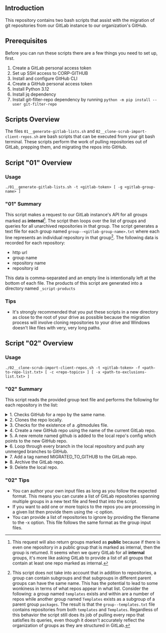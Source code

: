 ## Introduction
This repository contains two bash scripts that assist with the migration of git repositories from our GitLab instance to our organization's GitHub.

## Prerequisites
Before you can run these scripts there are a few things you need to set up, first.
1. Create a GitLab personal access token
2. Set up SSH access to CORP-GITHUB
3. Install and configure GitHub CLI
4. Create a GitHub personal access token
5. Install Python 3.12
6. Install jq dependency
7. Install git-filter-repo dependency by running `python -m pip install --user git-filter-repo`


## Scripts Overview
The files `01__generate-gitlab-lists.sh` and `02__clone-scrub-import-client-repos.sh` are bash scripts that can be executed from your git bash terminal. These scripts perform the work of pulling repositories out of GitLab, prepping them, and migrating the repos into GitHub.

## Script "01" Overview
### Usage
```
./01__generate-gitlab-lists.sh -t <gitlab-token> [ -g <gitlab-group-name> ]
```

### "01" Summary
This script makes a request to our GitLab instance's API for all groups marked as **internal**[^1]. The script then loops over the list of groups and queries for all unarchived repositories in that group. The script generates a text file for each group named `group--<gitlab-group-name>.txt` where each line represents an individual repository in that group[^2]. The following data is recorded for each repository:
* http url
* group name
* repository name
* repository id

This data is comma-separated and an empty line is intentionally left at the bottom of each file. The products of this script are generated into a directory named `_script-products`

### Tips
* It's strongly recommended that you put these scripts in a new directory as close to the root of your drive as possible because the migration process will involve cloning repositories to your drive and Windows doesn't like files with very, very long paths.

## Script "02" Overview
### Usage
```
./02__clone-scrub-import-client-repos.sh -t <gitlab-token> -f <path-to-repo-list.txt> [ -c <repo-topics> ] [ -x <path-to-exclusions-list.txt> ]
```

### "02" Summary
This script reads the provided group text file and performs the following for each repository in the list:
<details><summary>1. Checks GitHub for a repo by the same name.</summary>If none are found then we are good to proceed, otherwise we assume the repo has already been migrated or needs to be renamed.</details>
<details><summary>2. Clones the repo locally.</summary>If the repo already exists or if a non-empty directory with the same name exists at the target location, then we skip the current repo and move onto the next one in the list.</details>
<details><summary>3. Checks for the existence of a .gitmodules file.</summary>If .gitmodules exist, then the script works to unsubmodule any submodules found 1-level deep and .gitmodules is removed.</details>
<details><summary>4. Create a new GitHub repo using the name of the current GitLab repo.</summary>In addition, this new repo is marked as <strong>internal</strong> and access is assigned to the <strong>web-development</strong> team.</details>
<details><summary>5. A new remote named github is added to the local repo's config which points to the new GitHub repo.</summary>The unsubmodule work is added and committed locally before this step so we can migrate the new, submoduleless state of the repo to GitHub</details>
<details><summary>6. Loop through every branch in the local repository and push any unmerged branches to GitHub.</summary>Any work that was not already committed to a branch before migrating its repository would be lost if we didn't carry over these branches.</details>
<details><summary>7. Add a tag named MIGRATED_TO_GITHUB to the GitLab repo.</summary>The comment on this tag will be a timestamp. That way we know when a particualr repo was migrated.</details>
<details><summary>8. Archive the GitLab repo.</summary>Archived repositories do not appear in GitLab so it'll help serve as a clear indicator as to whether or not a particular repository has been migrated. Also, the repository will not get pulled in by script "01" should the script need to be executed, again, to produce a fresh list of unmigrated repos.</details>
<details><summary>9. Delete the local repo.</summary>If the script has successfully executed all of its instructions and reaches the end of the its tasks, the last thing it does is delete the cloned repo before moving onto the next one.</details>

### "02" Tips
* You can author your own input files as long as you follow the expected format. This means you can curate a list of GitLab repositories spanning multiple groups in a new text file and feed that into the script.
* If you want to add one or more topics to the repos you are processing in a given list then provide them using the -c option.
* You can provide a list of repositories to ignore by providing the filename to the -x option. This file follows the same format as the group input files.

[^1]: This request will also return groups marked as **public** because if there is even one repository in a public group that is marked as internal, then the group is returned. It seems when we query GitLab for all **internal** groups, it's more like asking GitLab to provide a list of all groups that contain at least one repo marked as internal.
[^2]: This script does not take into account that in addition to repositories, a group can contain subgroups and that subgroups in different parent groups can have the same name. This has the potential to lead to some wonkiness in terms of what repos appear in what list. Consider the following: a group named `templates` exists and within are a number of repos while another group named `Templates` exists as a subgroup of a parent group `packages`. The result is that the `group--templates.txt` file contains repositories from both `templates` and `Templates`. Regardless of this behavior the script still does its job of pulling every repo that satisfies its queries, even though it doesn't accurately reflect the organization of groups as they are structured in GitLab.




